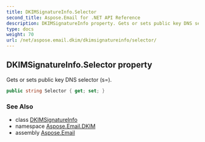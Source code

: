 ```yaml
---
title: DKIMSignatureInfo.Selector
second_title: Aspose.Email for .NET API Reference
description: DKIMSignatureInfo property. Gets or sets public key DNS selector s
type: docs
weight: 70
url: /net/aspose.email.dkim/dkimsignatureinfo/selector/
---
```

## DKIMSignatureInfo.Selector property

Gets or sets public key DNS selector (s=).

```csharp
public string Selector { get; set; }
```

### See Also

* class [DKIMSignatureInfo](../)
* namespace [Aspose.Email.DKIM](../../dkimsignatureinfo/)
* assembly [Aspose.Email](../../../)


